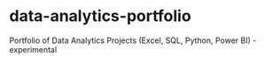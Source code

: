 # data-analytics-portfolio
Portfolio of Data Analytics Projects (Excel, SQL, Python, Power BI) - experimental
